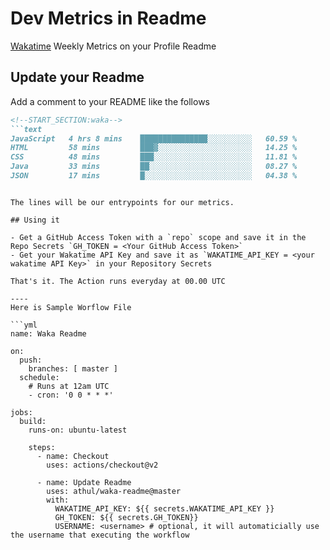 # Dev Metrics in Readme

[Wakatime](https://wakatime.com) Weekly Metrics on your Profile Readme

## Update your Readme

Add a comment to your README like the follows

```md
<!--START_SECTION:waka-->
```text
JavaScript   4 hrs 8 mins    ███████████████░░░░░░░░░░   60.59 % 
HTML         58 mins         ███▓░░░░░░░░░░░░░░░░░░░░░   14.25 % 
CSS          48 mins         ███░░░░░░░░░░░░░░░░░░░░░░   11.81 % 
Java         33 mins         ██░░░░░░░░░░░░░░░░░░░░░░░   08.27 % 
JSON         17 mins         █░░░░░░░░░░░░░░░░░░░░░░░░   04.38 % 
```
<!--END_SECTION:waka-->
```

The lines will be our entrypoints for our metrics.

## Using it

- Get a GitHub Access Token with a `repo` scope and save it in the Repo Secrets `GH_TOKEN = <Your GitHub Access Token>`
- Get your Wakatime API Key and save it as `WAKATIME_API_KEY = <your wakatime API Key>` in your Repository Secrets

That's it. The Action runs everyday at 00.00 UTC

----
Here is Sample Worflow File

```yml
name: Waka Readme

on:
  push:
    branches: [ master ]
  schedule:
    # Runs at 12am UTC
    - cron: '0 0 * * *'

jobs:
  build:
    runs-on: ubuntu-latest
    
    steps:
      - name: Checkout
        uses: actions/checkout@v2
      
      - name: Update Readme
        uses: athul/waka-readme@master
        with:
          WAKATIME_API_KEY: ${{ secrets.WAKATIME_API_KEY }}
          GH_TOKEN: ${{ secrets.GH_TOKEN}}
          USERNAME: <username> # optional, it will automaticially use the username that executing the workflow
```
